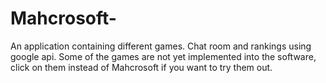 # Mahcrosoft-
An application containing different games. Chat room and rankings using google api.
Some of the games are not yet implemented into the software, click on them instead of Mahcrosoft if you want to try them out.
